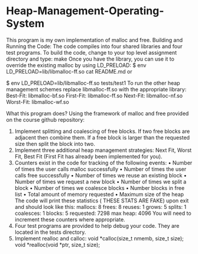 # Heap-Management-Operating-System
This program is my own implementation of malloc and free. 
Building and Running the Code:
The code compiles into four shared libraries and four test programs. To build the code, change to your top level assignment directory and type:
make
Once you have the library, you can use it to override the existing malloc by using LD_PRELOAD:
$ env LD_PRELOAD=lib/libmalloc-ff.so cat README.md
or
     
$ env LD_PRELOAD=lib/libmalloc-ff.so tests/test1
To run the other heap management schemes replace libmalloc-ff.so with the appropriate library:
Best-Fit:  libmalloc-bf.so
First-Fit: libmalloc-ff.so
Next-Fit:  libmalloc-nf.so
Worst-Fit: libmalloc-wf.so

What this program does?
Using the framework of malloc and free provided on the course github repository:
1. Implement splitting and coalescing of free blocks. If two free blocks are adjacent then combine them. If a free block is larger than the requested size then split the block into two.
2. Implement three additional heap management strategies: Next Fit, Worst Fit, Best Fit (First Fit has already been implemented for you).
3. Counters exist in the code for tracking of the following events:
• Number of times the user calls malloc successfully
• Number of times the user calls free successfully • Number of times we reuse an existing block
• Number of times we request a new block
• Number of times we split a block
• Number of times we coalesce blocks • Number blocks in free list
• Total amount of memory requested
• Maximum size of the heap
The code will print these statistics ( THESE STATS ARE FAKE) upon exit and should look like this:
mallocs:   8
frees:     8
reuses:    1
grows:     5
splits:    1
coalesces: 1
blocks:    5
requested: 7298
max heap:  4096
You will need to increment these counters where appropriate.
4. Four test programs are provided to help debug your code. They are located in the tests directory.
5. Implement realloc and calloc:
        void *calloc(size_t nmemb, size_t size);
        void *realloc(void *ptr, size_t size);
